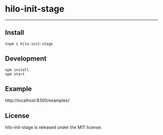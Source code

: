 # hilo-init-stage

---

## Install

```
tnpm i hilo-init-stage
```

## Development

```
npm install
npm start
```

## Example

http://localhost:8300/examples/



## License

hilo-init-stage is released under the MIT license.